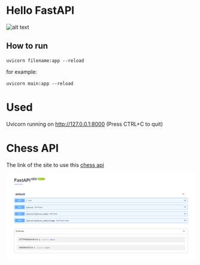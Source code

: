 # Hello FastAPI


![alt text](<assents/MAIN (2).png>)





## How to run 

```
uvicorn filename:app --reload
```

for example:

```
uvicorn main:app --reload
```

# Used

Uvicorn running on http://127.0.0.1:8000 (Press CTRL+C to quit)

#  Chess API

The link of the site to use this [chess api](https://deployment-1bw8.onrender.com/)

![alt text](assents/ChessFastAPI.PNG)

